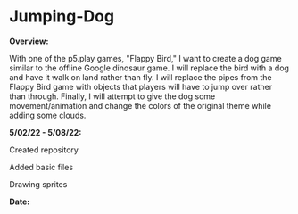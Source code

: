 # Jumping-Dog
**Overview:**

With one of the p5.play games, "Flappy Bird," I want to create a dog game similar to the offline Google dinosaur game. I will replace the bird with a dog and have it walk on land rather than fly. I will replace the pipes from the Flappy Bird game with objects that players will have to jump over rather than through. Finally, I will attempt to give the dog some movement/animation and change the colors of the original theme while adding some clouds.

**5/02/22 - 5/08/22:**

Created repository

Added basic files

Drawing sprites

**Date:**
